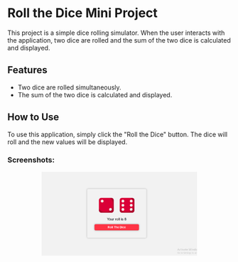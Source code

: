 # Roll the Dice Mini Project

This project is a simple dice rolling simulator. When the user interacts with the application, two dice are rolled and the sum of the two dice is calculated and displayed.

## Features

- Two dice are rolled simultaneously.
- The sum of the two dice is calculated and displayed.

## How to Use

To use this application, simply click the "Roll the Dice" button. The dice will roll and the new values will be displayed.

### Screenshots:

<p align ="center">
  <img src="/assets/Screenshot 2024-01-15.png" alt="App Screenshot" width="350" title="App Screenshot">
  
</p>

